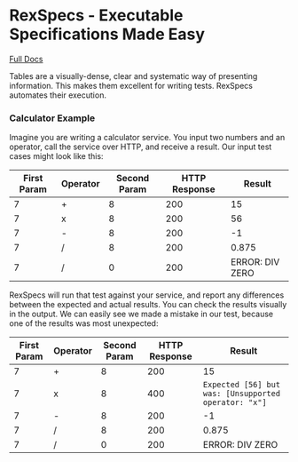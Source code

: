 # RexSpecs - Executable Specifications Made Easy

[Full Docs](https://agmenc.github.io/rexspecs/)

Tables are a visually-dense, clear and systematic way of presenting information. This makes them excellent for writing tests. RexSpecs automates their execution.

### Calculator Example

Imagine you are writing a calculator service. You input two numbers and an operator, call the 
service over HTTP, and receive a result. Our input test cases might look like this:

| First Param | Operator | Second Param | HTTP Response | Result          |
|-------------|----------|--------------|---------------|-----------------|
| 7           | +        | 8            | 200           | 15              |
| 7           | x        | 8            | 200           | 56              |
| 7           | -        | 8            | 200           | -1              |
| 7           | /        | 8            | 200           | 0.875           |
| 7           | /        | 0            | 200           | ERROR: DIV ZERO |

RexSpecs will run that test against your service, and report any differences between the expected
and actual results. You can check the results visually in the output. We can easily see we made a mistake in our test,
because one of the results was most unexpected:

| First Param | Operator | Second Param | HTTP Response | Result                                             |
|-------------|----------|--------------|---------------|----------------------------------------------------|
| 7           | +        | 8            | 200           | 15                                                 |
| 7           | x        | 8            | 400           | `Expected [56] but was: [Unsupported operator: "x"]` |
| 7           | -        | 8            | 200           | -1                                                 |
| 7           | /        | 8            | 200           | 0.875                                              |
| 7           | /        | 0            | 200           | ERROR: DIV ZERO                                    |

